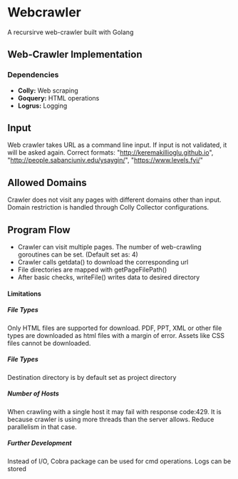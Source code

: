 # Webcrawler
A recursirve web-crawler built with Golang

## Web-Crawler Implementation

### Dependencies
* **Colly:** Web scraping
* **Goquery:** HTML operations
* **Logrus:** Logging 

## Input
Web crawler takes URL as a command line input. If input is not validated, it will be asked again.
Correct formats: "http://keremakillioglu.github.io", "http://people.sabanciuniv.edu/ysaygin/", "https://www.levels.fyi/"

## Allowed Domains
Crawler does not visit any pages with different domains other than input.
Domain restriction is handled through Colly Collector configurations.

## Program Flow
* Crawler can visit multiple pages. The number of web-crawling goroutines can be set. (Default set as: 4)
* Crawler calls getdata() to download the corresponding url
* File directories are mapped with getPageFilePath()
* After basic checks, writeFile() writes data to desired directory

#### Limitations
##### File Types
Only HTML files are supported for download.
PDF, PPT, XML or other file types are downloaded as html files with a margin of error.
Assets like CSS files cannot be downloaded.

##### File Types
Destination directory is by default set as project directory

##### Number of Hosts
When crawling with a single host it may fail with response code:429.
It is because crawler is using more threads than the server allows.
Reduce parallelism in that case.

##### Further Development
Instead of I/O, Cobra package can be used for cmd operations.
Logs can be stored
